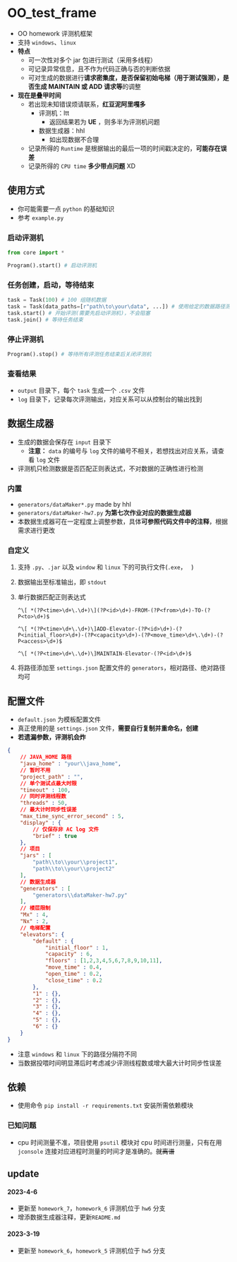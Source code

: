 # OO_test_frame

- OO homework 评测机框架
- 支持 `windows`、`linux`
- **特点**
  - 可一次性对多个 jar 包进行测试（采用多线程）
  - 可记录异常信息，且不作为代码正确与否的判断依据
  - 可对生成的数据进行**请求密集度，是否保留初始电梯（用于测试强测），是否生成 MAINTAIN 或 ADD 请求等**的调整
- **现在是叠甲时间**
  - 若出现未知错误烦请联系，**红豆泥阿里嘎多**
    - 评测机：ltt
      - 返回结果若为 **UE** ，则多半为评测机问题
    - 数据生成器：hhl
      - 如出现数据不合理
  - 记录所得的 `Runtime` 是根据输出的最后一项的时间戳决定的，**可能存在误差**
  - 记录所得的 `CPU time` **多少带点问题** XD

## 使用方式

- 你可能需要一点 `python` 的基础知识
- 参考 `example.py`

### 启动评测机

```python
from core import *

Program().start() # 启动评测机
```

### 任务创建，启动，等待结束

```python
task = Task(100) # 100 组随机数据
task = Task(data_paths=[r"path\to\your\data", ...]) # 使用给定的数据路径测试
task.start() # 开始评测(需要先启动评测机)，不会阻塞
task.join() # 等待任务结束
```

### 停止评测机

```python
Program().stop() # 等待所有评测任务结束后关闭评测机
```

### 查看结果

- `output` 目录下，每个 `task` 生成一个 `.csv` 文件
- `log` 目录下，记录每次评测输出，对应关系可以从控制台的输出找到

## 数据生成器

- 生成的数据会保存在 `input` 目录下
  - **注意：** `data` 的编号与 `log` 文件的编号不相关，若想找出对应关系，请查看 `log` 文件
- 评测机只检测数据是否匹配正则表达式，不对数据的正确性进行检测

### 内置

- `generators/dataMaker*.py`  made by hhl
- `generators/dataMaker-hw7.py`  **为第七次作业对应的数据生成器**
- 本数据生成器可在一定程度上调整参数，具体**可参照代码文件中的注释**，根据需求进行更改

### 自定义

1. 支持 `.py`、`.jar` 以及 `window` 和 `linux` 下的可执行文件(`.exe`，` ` )

2. 数据输出至标准输出，即 `stdout`

3. 单行数据匹配正则表达式 

   `^\[ *(?P<time>\d+\.\d+)\](?P<id>\d+)-FROM-(?P<from>\d+)-TO-(?P<to>\d+)$`

   `^\[ *(?P<time>\d+\.\d+)\]ADD-Elevator-(?P<id>\d+)-(?P<initial_floor>\d+)-(?P<capacity>\d+)-(?P<move_time>\d+\.\d+)-(?P<access>\d+)$`

   `^\[ *(?P<time>\d+\.\d+)\]MAINTAIN-Elevator-(?P<id>\d+)$`

4. 将路径添加至 `settings.json` 配置文件的 `generators`，相对路径、绝对路径均可

## 配置文件

- `default.json` 为模板配置文件
- 真正使用的是 `settings.json` 文件，**需要自行复制并重命名，创建**
- **若遗漏参数，评测机会炸**

```json
{
    // JAVA_HOME 路径
    "java_home" : "your\\java_home",
    // 暂时不用
    "project_path" : "",
    // 单个测试点最大时限
    "timeout" : 100,
    // 同时评测线程数
    "threads" : 50,
    // 最大计时同步性误差
    "max_time_sync_error_second" : 5,
    "display" : {
        // 仅保存非 AC log 文件
        "brief" : true
    },
    // 项目
    "jars" : [
        "path\\to\\your\\project1",
        "path\\to\\your\\project2"
    ],
    // 数据生成器
    "generators" : [
        "generators\\dataMaker-hw7.py"
    ],
    // 楼层限制
    "Mx" : 4,
    "Nx" : 2,
    // 电梯配置
    "elevators": {
        "default" : {
            "initial_floor" : 1,
            "capacity" : 6,
            "floors" : [1,2,3,4,5,6,7,8,9,10,11],
            "move_time" : 0.4,
            "open_time" : 0.2,
            "close_time" : 0.2
        },
        "1" : {},
        "2" : {},
        "3" : {},
        "4" : {},
        "5" : {},
        "6" : {}
    }
}
```

- 注意 `windows` 和 `linux` 下的路径分隔符不同
- 当数据投喂时间明显滞后时考虑减少评测线程数或增大最大计时同步性误差

## 依赖

- 使用命令 `pip install -r requirements.txt` 安装所需依赖模块

### 已知问题

- cpu 时间测量不准，项目使用 `psutil` 模块对 cpu 时间进行测量，只有在用 `jconsole` 连接对应进程时测量的时间才是准确的。~~就离谱~~

## update

#### 2023-4-6

- 更新至 `homework_7`，`homework_6` 评测机位于 `hw6` 分支
- 增添数据生成器注释，更新`README.md`

#### 2023-3-19

- 更新至 `homework_6`，`homework_5` 评测机位于 `hw5` 分支